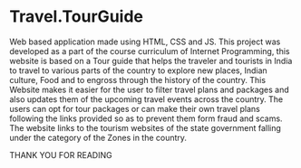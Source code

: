 # Travel.TourGuide
Web based application made using HTML, CSS and JS. This project was developed as a part of the course curriculum of Internet Programming, this website is based on a Tour guide that helps the traveler and tourists in India to travel to various parts of the country to explore new places, Indian culture, Food and to engross through the history of the country. This Website makes it easier for the user to filter travel plans and packages and also updates them of the upcoming travel events across the country. The users can opt for tour packages or can make their own travel plans following the links provided so as to prevent them form fraud and scams. The website links to the tourism websites of the state government falling under the category of the Zones in the country.

THANK YOU FOR READING

